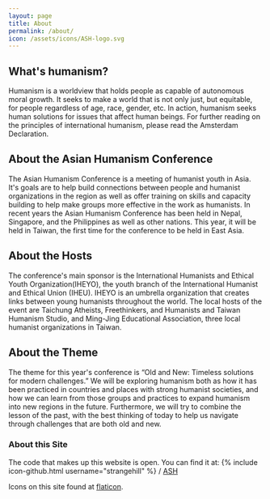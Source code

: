 ```yaml
---
layout: page
title: About
permalink: /about/
icon: /assets/icons/ASH-logo.svg
---
```


## What's humanism?

Humanism is a worldview that holds people as capable of autonomous moral growth.
It seeks to make a world that is not only just, but equitable, for people regardless of age, race, gender, etc.
In action, humanism seeks human solutions for issues that affect human beings.
For further reading on the principles of international humanism, please read the Amsterdam Declaration.

## About the Asian Humanism Conference

The Asian Humanism Conference is a meeting of humanist youth in Asia.
It's goals are to help build connections between people and humanist organizations in the region as well as offer training on skills and capacity building to help make groups more effective in the work as humanists.
In recent years the Asian Humanism Conference has been held in Nepal, Singapore, and the Philippines as well as other nations.
This year, it will be held in Taiwan, the first time for the conference to be held in East Asia.

## About the Hosts

The conference's main sponsor is the International Humanists and Ethical Youth Organization(IHEYO), the youth branch of the International Humanist and Ethical Union (IHEU).
IHEYO is an umbrella organization that creates links between young humanists throughout the world.
The local hosts of the event are Taichung Atheists, Freethinkers, and Humanists and Taiwan Humanism Studio, and Ming-Jing Educational Association, three local humanist organizations in Taiwan.

## About the Theme

The theme for this year's conference is “Old and New: Timeless solutions for modern challenges.”
We will be exploring humanism both as how it has been practiced in countries and places with strong humanist societies, and how we can learn from those groups and practices to expand humanism into new regions in the future.
Furthermore, we will try to combine the lesson of the past, with the best thinking of today to help us navigate through challenges that are both old and new.

### About this Site

The code that makes up this website is open.
You can find it at:
{% include icon-github.html username="strangehill" %} /
[ASH](https://github.com/strangehill/ash)

Icons on this site found at [flaticon](http://flaticon.com).


